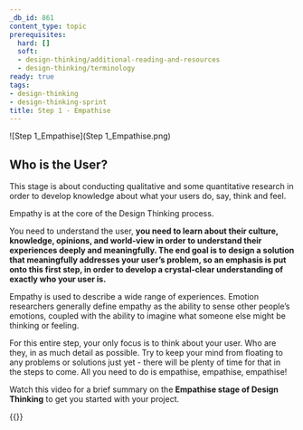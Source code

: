 ```yaml
---
_db_id: 861
content_type: topic
prerequisites:
  hard: []
  soft:
  - design-thinking/additional-reading-and-resources
  - design-thinking/terminology
ready: true
tags:
- design-thinking
- design-thinking-sprint
title: Step 1 - Empathise
---
```


![Step 1_Empathise](Step 1_Empathise.png)

## Who is the User?

This stage is about conducting qualitative and some quantitative research in order to develop knowledge about what your users do, say, think and feel.

Empathy is at the core of the Design Thinking process. 

You need to understand the user, **you need to learn about their culture, knowledge, opinions, and world-view in order to understand their experiences deeply and meaningfully. The end goal is to design a solution that meaningfully addresses your user’s problem, so an emphasis is put onto this first step, in order to develop a crystal-clear understanding of exactly who your user is.**

Empathy is used to describe a wide range of experiences. Emotion researchers generally define empathy as the ability to sense other people’s emotions, coupled with the ability to imagine what someone else might be thinking or feeling.

For this entire step, your only focus is to think about your user. Who are they, in as much detail as possible. Try to keep your mind from floating to any problems or solutions just yet - there will be plenty of time for that in the steps to come. All you need to do is empathise, empathise, empathise! 

Watch this video for a brief summary on the **Empathise stage of Design Thinking** to get you started with your project.

{{<youtube q654-kmF3Pc>}}